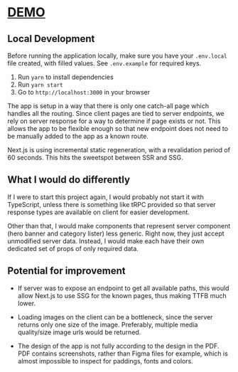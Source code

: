 # [DEMO](https://template-renderer.vercel.app/)

## Local Development

Before running the application locally, make sure you have your `.env.local` file created, with filled values. See `.env.example` for required keys.

1. Run `yarn` to install dependencies
2. Run `yarn start`
3. Go to `http://localhost:3000` in your browser

The app is setup in a way that there is only one catch-all page which handles all the routing. Since client pages are tied to server endpoints, we rely on server response for a way to determine if page exists or not. This allows the app to be flexible enough so that new endpoint does not need to be manually added to the app as a known route.

Next.js is using incremental static regeneration, with a revalidation period of 60 seconds. This hits the sweetspot between SSR and SSG.

## What I would do differently

If I were to start this project again, I would probably not start it with TypeScript, unless there is something like tRPC provided so that server response types are available on client for easier development.

Other than that, I would make components that represent server component (hero banner and category lister) less generic. Right now, they just accept unmodified server data. Instead, I would make each have their own dedicated set of props of only required data.

## Potential for improvement

- If server was to expose an endpoint to get all available paths, this would allow Next.js to use SSG for the known pages, thus making TTFB much lower.

- Loading images on the client can be a bottleneck, since the server returns only one size of the image. Preferably, multiple media quality/size image urls would be returned.

- The design of the app is not fully according to the design in the PDF. PDF contains screenshots, rather than Figma files for example, which is almost impossible to inspect for paddings, fonts and colors.
